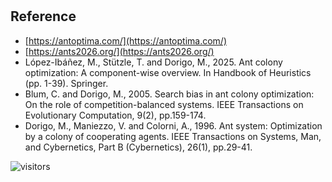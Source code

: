 #

## Reference

* [https://antoptima.com/](https://antoptima.com/)
* [https://ants2026.org/](https://ants2026.org/)
* López-Ibáñez, M., Stützle, T. and Dorigo, M., 2025.
  Ant colony optimization: A component-wise overview.
  In Handbook of Heuristics (pp. 1-39). Springer.
* Blum, C. and Dorigo, M., 2005.
  Search bias in ant colony optimization: On the role of competition-balanced systems.
  IEEE Transactions on Evolutionary Computation, 9(2), pp.159-174.
* Dorigo, M., Maniezzo, V. and Colorni, A., 1996.
  Ant system: Optimization by a colony of cooperating agents.
  IEEE Transactions on Systems, Man, and Cybernetics, Part B (Cybernetics), 26(1), pp.29-41.

![visitors](https://visitor-badge.laobi.icu/badge?page_id=Evolutionary-Intelligence.SIAMP)
